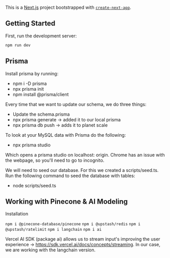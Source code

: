 This is a [Next.js](https://nextjs.org/) project bootstrapped with [`create-next-app`](https://github.com/vercel/next.js/tree/canary/packages/create-next-app).

## Getting Started

First, run the development server:

```bash
npm run dev
```

## Prisma

Install prisma by running:

-   npm i -D prisma
-   npx prisma init
-   npm install @prisma/client

Every time that we want to update our schema, we do three things:

-   Update the schema.prisma
-   npx prisma generate -> added it to our local prisma
-   npx prisma db push -> adds it to planet scale

To look at your MySQL data with Prisma do the following:

-   npx prisma studio

Which opens a prisma studio on localhost: origin. Chrome has an issue with the webpage, so you'll need to go to incognito.

We will need to seed our database. For this we created a scripts/seed.ts. Run the following command to seed the database with tables:

-   node scripts/seed.ts

## Working with Pinecone & AI Modeling

Installation

`npm i @pinecone-database/pinecone`
`npm i @upstash/redis`
`npm i @upstash/ratelimit`
`npm i langchain`
`npm i ai`

Vercel AI SDK (package ai) allows us to stream input's improving the user experience -> https://sdk.vercel.ai/docs/concepts/streaming. In our case, we are working with the langchain version.
